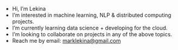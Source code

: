 - Hi, I’m Lekina
- I’m interested in machine learning, NLP & distributed computing projects.
- I’m currently learning data science + developing for the cloud.
- I’m looking to collaborate on projects in any of the above topics.
- Reach me by email: marklekina@gmail.com

<!---
marklekina/marklekina is a ✨ special ✨ repository because its `README.md` (this file) appears on your GitHub profile.
You can click the Preview link to take a look at your changes.
--->
